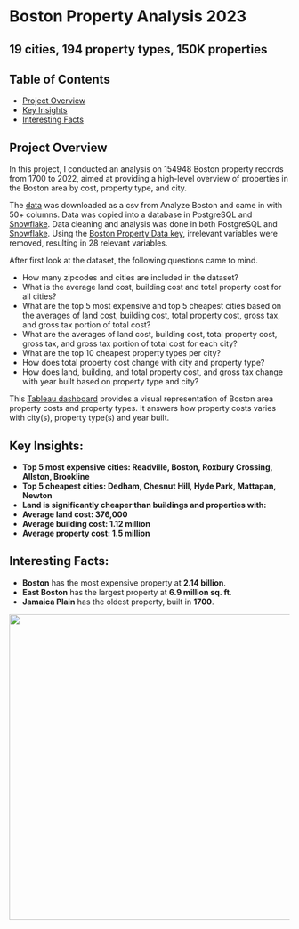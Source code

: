 # Boston Property Analysis 2023
## 19 cities, 194 property types, 150K properties

## Table of Contents
- [Project Overview](#projectoverview)
- [Key Insights](#keyinsights)
- [Interesting Facts](#interestingfacts)

## Project Overview

In this project, I conducted an analysis on 154948 Boston property records from 1700 to 2022, aimed at providing a high-level overview of properties in the Boston area by cost, property type, and city.

The [data](https://data.boston.gov/dataset/e02c44d2-3c64-459c-8fe2-e1ce5f38a035/resource/1000d81c-5bb5-49e8-a9ab-44cd042f1db2/download/fy2023-property-assessment-data.csv) was downloaded as a csv from Analyze Boston and came in with 50+ columns. Data was copied into a database in PostgreSQL and [Snowflake](BostonPropertyDetails_Snowflake_use_case.pdf). Data cleaning and analysis was done in both PostgreSQL and [Snowflake](BostonPropertyDetails_Snowflake_use_case.pdf). Using the [Boston Property Data key](https://data.boston.gov/dataset/e02c44d2-3c64-459c-8fe2-e1ce5f38a035/resource/4973f23e-859e-4190-b308-8223c246147e/download/property-assessment-fy2023-data-key.pdf), irrelevant variables were removed, resulting in 28 relevant variables.<br>




After first look at the dataset, the following questions came to mind.<br>
- How many zipcodes and cities are included in the dataset? <br>
- What is the average land cost, building cost and total property cost for all cities? <br>
- What are the top 5 most expensive and top 5 cheapest cities based on the averages of land cost, building cost, total property cost, gross tax, and gross tax portion of total cost? <br>
- What are the averages of land cost, building cost, total property cost, gross tax, and gross tax portion of total cost for each city? <br>
- What are the top 10 cheapest property types per city? <br>
- How does total property cost change with city and property type? <br>
- How does land, building, and total property cost, and gross tax change with year built based on property type and city? <br>

This [Tableau dashboard](https://public.tableau.com/app/profile/anuradha.s6397/viz/Boston_Property_Analysis_23/BostonPropertyDashboard?publish=yes>)
 provides a visual representation of Boston area property costs and property types.
It answers how property costs varies with city(s), property type(s) and year built.<br>

## Key Insights:
- **Top 5 most expensive cities: Readville, Boston, Roxbury Crossing, Allston, Brookline** <br>
- **Top 5 cheapest cities: Dedham, Chesnut Hill, Hyde Park, Mattapan, Newton**
- **Land is significantly cheaper than buildings and properties with:**
- **Average land cost: 376,000**
- **Average building cost: 1.12 million**
- **Average property cost: 1.5 million**


## Interesting Facts:
- **Boston** has the most expensive property at **2.14 billion**.
- **East Boston** has the largest property at **6.9 million sq. ft**.
- **Jamaica Plain** has the oldest property, built in **1700**.



<img src = "https://github.com/anuradhases/property_trends/assets/49212192/d20864b9-f805-412f-a8d7-38deaa76700b" width = 750 height= 550 >











